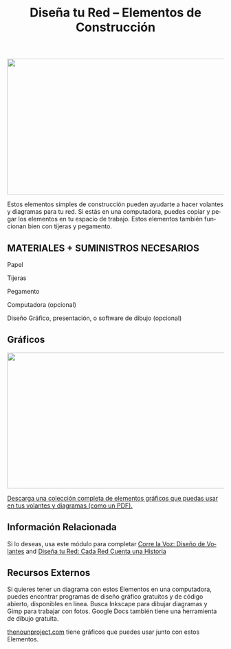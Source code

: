 ﻿---
layout: default
title: Diseña tu Red – Elementos de Construcción
site_section: docs
sub_section: [cck,cck-planning]
pdf: cck/planning/7-Design_your_Network_Construction_Elements.pdf
pdf-all: true
categories:
created: 2013-09-27
changed: 2013-09-28
post_author: critzo
lang: es
---
  <p><img alt="" class="media-image attr__typeof__foaf:Image img__fid__356 img__view_mode__media_original attr__format__media_original" height="315" src="/files/construction_elements_intro_0.png" typeof="foaf:Image" width="510" /></p>

<section id="introduction">
<p>Estos elementos simples de construcción pueden ayudarte a hacer volantes y diagramas para tu red. Si estás en una computadora, puedes copiar y pegar los elementos en tu espacio de trabajo. Estos elementos también funcionan bien con tijeras y pegamento.</p>

<h2>MATERIALES + SUMINISTROS NECESARIOS</h2>

<p>Papel</p>

<p>Tijeras</p>

<p>Pegamento</p>

<p>Computadora (opcional)</p>

<p>Diseño Gráfico, presentación, o software de dibujo (opcional)</p>
</section>

<section id="buildings">
<h2>Gráficos</h2>

<p><img alt="" class="media-image attr__typeof__foaf:Image img__fid__357 img__view_mode__media_original attr__format__media_original" height="315" src="/files/construction_graphics_sample.png" typeof="foaf:Image" width="510" /></p>
</section>

<section id="extras">
<p><a href="/files/cck/planning/1.2-CCK-Planning-Construction-Elements.pdf">Descarga una colección completa de elementos gráficos que puedas usar en tus volantes y diagramas (como un PDF).</a></p>
</section>

<section class="related-information" id="related-information">
<h2>Información Relacionada</h2>

<p>Si lo deseas, usa este módulo para completar <a href="/docs/cck/planning/get-word-out-flyer-design">Corre la Voz: Diseño de Volantes</a> and <a href="/docs/cck/planning/design-your-network-every-network-tells-story">Diseña tu Red: Cada Red Cuenta una Historia</a></p>
</section>

<section class="external-resources" id="external-resources">
<h2>Recursos Externos</h2>

<p>Si quieres tener un diagrama con estos Elementos en una computadora, puedes encontrar programas de diseño gráfico gratuitos y de código abierto, disponibles en línea. Busca Inkscape para dibujar diagramas y Gimp para trabajar con fotos. Google Docs también tiene una herramienta de dibujo gratuita.</p>

<p><a href="http://thenounproject.com" target="_blank">thenounproject.com</a> tiene gráficos que puedes usar junto con estos Elementos.</p>
</section>

